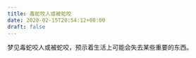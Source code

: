 ```yaml
---
title: 毒蛇咬人或被蛇咬
date: 2020-02-15T20:54:12+08:00
draft: false
---
```


梦见毒蛇咬人或被蛇咬，预示着生活上可能会失去某些重要的东西。
